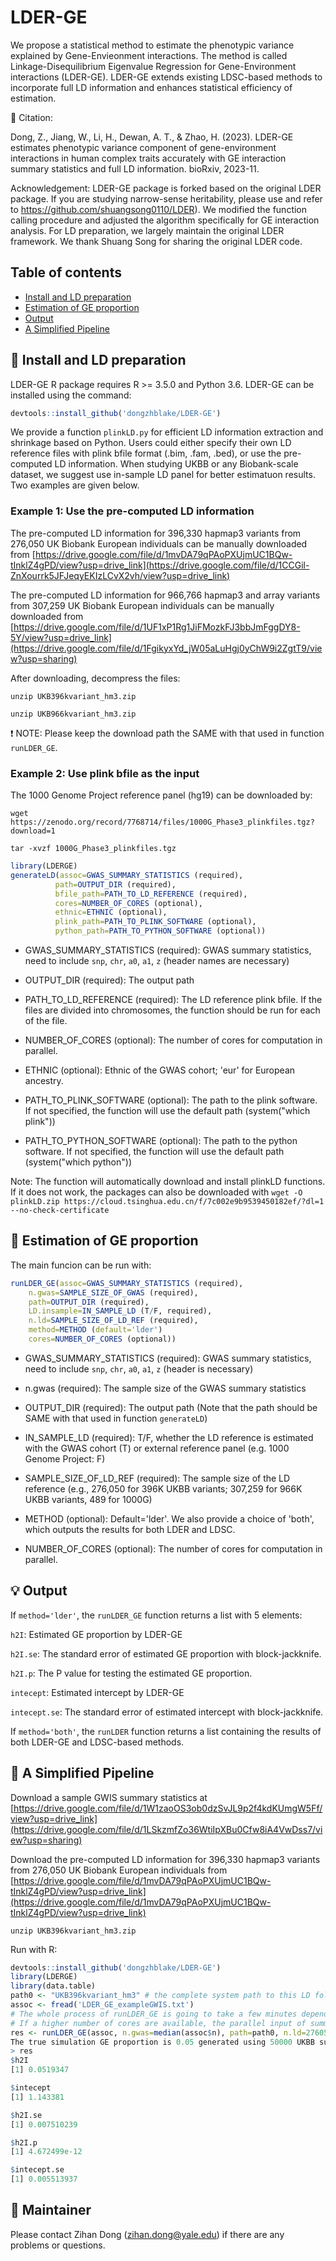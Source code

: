 # LDER-GE
We propose a statistical method to estimate the phenotypic variance explained by Gene-Envieonment interactions. The method is called  Linkage-Disequilibrium Eigenvalue Regression for Gene-Environment interactions (LDER-GE). LDER-GE extends existing LDSC-based methods to incorporate full LD information and enhances statistical efficiency of estimation.

:open_book: Citation:

Dong, Z., Jiang, W., Li, H., Dewan, A. T., & Zhao, H. (2023). LDER-GE estimates phenotypic variance component of gene-environment interactions in human complex traits accurately with GE interaction summary statistics and full LD information. bioRxiv, 2023-11.

Acknowledgement: LDER-GE package is forked based on the original LDER package. If you are studying narrow-sense heritability, please use and refer to https://github.com/shuangsong0110/LDER). We modified the function calling procedure and adjusted the algorithm specifically for GE interaction analysis. For LD preparation, we largely maintain the original LDER framework.
We thank Shuang Song for sharing the original LDER code.

## Table of contents
* [Install and LD preparation](#hammer-install-and-ld-preparation)
* [Estimation of GE proportion](#rocket-estimation-of-ge-proportion)
* [Output](#bulb-output)
* [A Simplified Pipeline](#key-a-simplified-pipeline)

## :hammer: Install and LD preparation
LDER-GE R package requires R >= 3.5.0 and Python 3.6.
LDER-GE can be installed using the command:
```r
devtools::install_github('dongzhblake/LDER-GE')
```

We provide a function `plinkLD.py` for efficient LD information extraction and shrinkage based on Python. Users could either specify their own LD reference files with plink bfile format (.bim, .fam, .bed), or use the pre-computed LD information. When studying UKBB or any Biobank-scale dataset, we suggest use in-sample LD panel for better estimatuon results. Two examples are given below.

### Example 1: Use the pre-computed LD information

The pre-computed LD information for 396,330 hapmap3 variants from 276,050 UK Biobank European individuals can be manually downloaded from [https://drive.google.com/file/d/1mvDA79qPAoPXUjmUC1BQw-tInklZ4gPD/view?usp=drive_link](https://drive.google.com/file/d/1CCGil-ZnXourrk5JFJeqyEKIzLCvX2vh/view?usp=drive_link)

The pre-computed LD information for 966,766 hapmap3 and array variants from 307,259 UK Biobank European individuals can be manually downloaded from [https://drive.google.com/file/d/1UF1xP1Rg1JiFMozkFJ3bbJmFggDY8-5Y/view?usp=drive_link](https://drive.google.com/file/d/1FgikyxYd_jW05aLuHgj0yChW9i2ZgtT9/view?usp=sharing)

After downloading, decompress the files:

`unzip UKB396kvariant_hm3.zip`

`unzip UKB966kvariant_hm3.zip`

:exclamation: NOTE: Please keep the download path the SAME with that used in function `runLDER_GE`.


### Example 2: Use plink bfile as the input
The 1000 Genome Project reference panel (hg19) can be downloaded by:

`wget https://zenodo.org/record/7768714/files/1000G_Phase3_plinkfiles.tgz?download=1`

`tar -xvzf 1000G_Phase3_plinkfiles.tgz`


```r
library(LDERGE)
generateLD(assoc=GWAS_SUMMARY_STATISTICS (required), 
          path=OUTPUT_DIR (required),
          bfile_path=PATH_TO_LD_REFERENCE (required),
          cores=NUMBER_OF_CORES (optional),
          ethnic=ETHNIC (optional),
          plink_path=PATH_TO_PLINK_SOFTWARE (optional),
          python_path=PATH_TO_PYTHON_SOFTWARE (optional))                    
```
- GWAS_SUMMARY_STATISTICS (required): GWAS summary statistics, need to include `snp`, `chr`, `a0`, `a1`, `z` (header names are necessary)

- OUTPUT_DIR (required): The output path

- PATH_TO_LD_REFERENCE (required): The LD reference plink bfile. If the files are divided into chromosomes, the function should be run for each of the file.

- NUMBER_OF_CORES (optional): The number of cores for computation in parallel.

- ETHNIC (optional): Ethnic of the GWAS cohort; 'eur' for European ancestry.

- PATH_TO_PLINK_SOFTWARE (optional): The path to the plink software. If not specified, the function will use the default path (system("which plink"))

- PATH_TO_PYTHON_SOFTWARE (optional): The path to the python software. If not specified, the function will use the default path (system("which python"))

Note: The function will automatically download and install plinkLD functions. If it does not work, the packages can also be downloaded with `wget -O plinkLD.zip https://cloud.tsinghua.edu.cn/f/7c002e9b9539450182ef/?dl=1 --no-check-certificate` 


## :rocket: Estimation of GE proportion
The main funcion can be run with:

```r
runLDER_GE(assoc=GWAS_SUMMARY_STATISTICS (required), 
	n.gwas=SAMPLE_SIZE_OF_GWAS (required), 
	path=OUTPUT_DIR (required),
	LD.insample=IN_SAMPLE_LD (T/F, required),
	n.ld=SAMPLE_SIZE_OF_LD_REF (required), 
	method=METHOD (default='lder')
	cores=NUMBER_OF_CORES (optional))
```
- GWAS_SUMMARY_STATISTICS (required): GWAS summary statistics, need to include `snp`, `chr`, `a0`, `a1`, `z` (header is necessary)

- n.gwas (required): The sample size of the GWAS summary statistics

- OUTPUT_DIR (required): The output path (Note that the path should be SAME with that used in function `generateLD`)

- IN_SAMPLE_LD (required): T/F, whether the LD reference is estimated with the GWAS cohort (T) or external reference panel (e.g. 1000 Genome Project: F)

- SAMPLE_SIZE_OF_LD_REF (required): The sample size of the LD reference (e.g., 276,050 for 396K UKBB variants; 307,259 for 966K UKBB variants, 489 for 1000G)

- METHOD (optional): Default='lder'. We also provide a choice of 'both', which outputs the results for both LDER and LDSC.

- NUMBER_OF_CORES (optional): The number of cores for computation in parallel.




## :bulb: Output

If `method='lder'`, the `runLDER_GE` function returns a list with 5 elements:

`h2I`: Estimated GE proportion by LDER-GE

`h2I.se`: The standard error of estimated GE proportion with block-jackknife.

`h2I.p`: The P value for testing the estimated GE proportion.

`intecept`: Estimated intercept by LDER-GE

`intecept.se`: The standard error of estimated intercept with block-jackknife.

If `method='both'`, the `runLDER` function returns a list containing the results of both LDER-GE and LDSC-based methods.


## :key: A Simplified Pipeline
Download a sample GWIS summary statistics at [https://drive.google.com/file/d/1W1zaoOS3ob0dzSvJL9p2f4kdKUmgW5Ff/view?usp=drive_link](https://drive.google.com/file/d/1LSkzmfZo36WtiIpXBu0Cfw8iA4VwDss7/view?usp=sharing)


Download the pre-computed LD information for 396,330 hapmap3 variants from 276,050 UK Biobank European individuals from [https://drive.google.com/file/d/1mvDA79qPAoPXUjmUC1BQw-tInklZ4gPD/view?usp=drive_link](https://drive.google.com/file/d/1mvDA79qPAoPXUjmUC1BQw-tInklZ4gPD/view?usp=drive_link)


`unzip UKB396kvariant_hm3.zip`


Run with R:

```r
devtools::install_github('dongzhblake/LDER-GE')
library(LDERGE)
library(data.table)
path0 <- "UKB396kvariant_hm3" # the complete system path to this LD folder
assoc <- fread('LDER_GE_exampleGWIS.txt')
# The whole process of runLDER_GE is going to take a few minutes depending on the number of cores of the computer.
# If a higher number of cores are available, the parallel input of summary statistis will be faster.
res <- runLDER_GE(assoc, n.gwas=median(assoc$n), path=path0, n.ld=276050, cores=10, method='lder')
The true simulation GE proportion is 0.05 generated using 50000 UKBB subjects and 20000 effective variants.
> res
$h2I
[1] 0.0519347

$intecept
[1] 1.143381

$h2I.se
[1] 0.007510239

$h2I.p
[1] 4.672499e-12

$intecept.se
[1] 0.005513937

```


## :busts_in_silhouette: Maintainer

Please contact Zihan Dong (zihan.dong@yale.edu) if there are any problems or questions.


